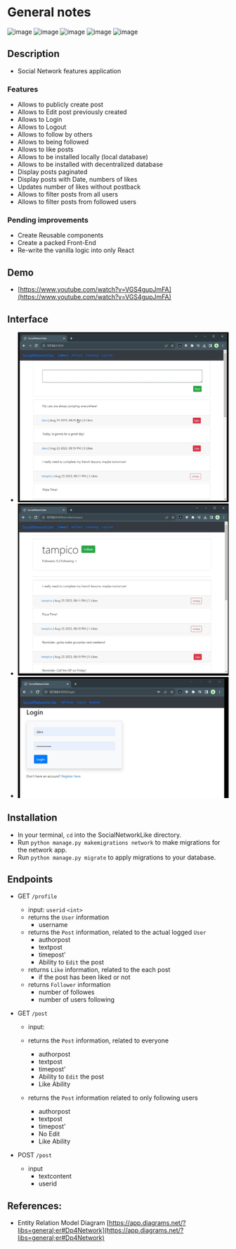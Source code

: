 # General notes

![image](https://img.shields.io/badge/Javascript-Vanilla-green?labelColor=%23FFFF00)
![image](https://img.shields.io/badge/Javascript-CDN_React-green?labelColor=%236ac5fe)
![image](https://img.shields.io/badge/Python-Django-yellow)
![image](https://img.shields.io/badge/CSS-Bootstrap-Purple?labelColor=%23C83DC2)
![image](https://img.shields.io/badge/Database-MySQL-orange?labelColor=%23C2A8C2)

## Description

- Social Network features application

### Features

- Allows to publicly create post 
- Allows to Edit post previously created
- Allows to Login
- Allows to Logout
- Allows to follow by others
- Allows to being followed
- Allows to like posts
- Allows to be installed locally (local database)
- Allows to be installed with decentralized database
- Display posts paginated
- Display posts with Date, numbers of likes
- Updates number of likes without postback
- Allows to filter posts from all users
- Allows to filter posts from followed users



### Pending improvements

- Create Reusable components 
- Create a packed Front-End
- Re-write the vanilla logic into only React

## Demo

- [https://www.youtube.com/watch?v=VGS4gupJmFA](https://www.youtube.com/watch?v=VGS4gupJmFA)

## Interface

- <img src="./assets/n1.jpg" width="600">
- <img src="./assets/n2.jpg" width="600">
- <img src="./assets/n3.jpg" width="600">

## Installation

- In your terminal, `cd` into the SocialNetworkLike directory.
- Run `python manage.py makemigrations network` to make migrations for the network app.
- Run `python manage.py migrate` to apply migrations to your database.


## Endpoints

- GET `/profile`
    - input: `userid` `<int>`
    - returns the `User` information
        - username
    - returns the `Post` information, related to the actual logged `User`
        - authorpost
        - textpost
        - timepost'
        - Ability to `Edit` the post
    - returns `Like` information, related to the each post
        - if the post has been liked or not
    - returns `Follower` information
        - number of followes
        - number of users following

- GET `/post`
    - input: 
    - returns the `Post` information, related to everyone
        - authorpost
        - textpost
        - timepost'
        - Ability to `Edit` the post
        - Like Ability

    - returns the `Post` information related to only following users
        - authorpost
        - textpost
        - timepost'
        - No Edit
        - Like Ability

- POST `/post`
    - input
        - textcontent
        - userid






## References:

- Entity Relation Model Diagram [https://app.diagrams.net/?libs=general;er#Dp4Network](https://app.diagrams.net/?libs=general;er#Dp4Network)
